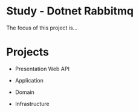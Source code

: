 # Study - Dotnet Rabbitmq

The focus of this project is...

# Projects

- Presentation Web API

- Application

- Domain

- Infrastructure
